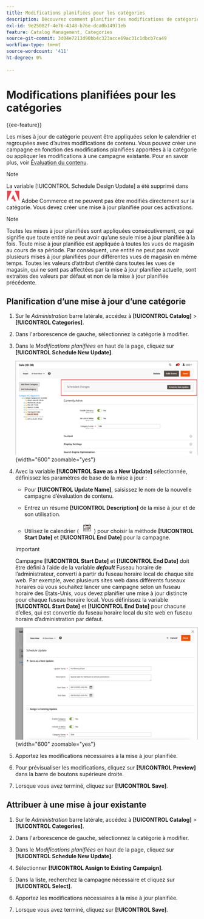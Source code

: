 ```yaml
---
title: Modifications planifiées pour les catégories
description: Découvrez comment planifier des modifications de catégorie pour prendre en charge les campagnes marketing et les promotions de magasin.
exl-id: 9e25082f-4e76-4148-b76e-dca0b14971eb
feature: Catalog Management, Categories
source-git-commit: 3d04e7213d90bb4c323acce69ac31c1dbcb7ca49
workflow-type: tm+mt
source-wordcount: '411'
ht-degree: 0%

---
```


# Modifications planifiées pour les catégories

{{ee-feature}}

Les mises à jour de catégorie peuvent être appliquées selon le calendrier et regroupées avec d’autres modifications de contenu. Vous pouvez créer une campagne en fonction des modifications planifiées apportées à la catégorie ou appliquer les modifications à une campagne existante. Pour en savoir plus, voir [Évaluation du contenu](../content-design/content-staging.md).

>[!NOTE]
>
>La variable [!UICONTROL Schedule Design Update] a été supprimé dans ![Adobe Commerce](../assets/adobe-logo.svg) Adobe Commerce et ne peuvent pas être modifiés directement sur la catégorie. Vous devez créer une mise à jour planifiée pour ces activations.

>[!NOTE]
>
>Toutes les mises à jour planifiées sont appliquées consécutivement, ce qui signifie que toute entité ne peut avoir qu’une seule mise à jour planifiée à la fois. Toute mise à jour planifiée est appliquée à toutes les vues de magasin au cours de sa période. Par conséquent, une entité ne peut pas avoir plusieurs mises à jour planifiées pour différentes vues de magasin en même temps. Toutes les valeurs d’attribut d’entité dans toutes les vues de magasin, qui ne sont pas affectées par la mise à jour planifiée actuelle, sont extraites des valeurs par défaut et non de la mise à jour planifiée précédente.

## Planification d’une mise à jour d’une catégorie

1. Sur le _Administration_ barre latérale, accédez à **[!UICONTROL Catalog]** > **[!UICONTROL Categories]**.

1. Dans l&#39;arborescence de gauche, sélectionnez la catégorie à modifier.

1. Dans le _Modifications planifiées_ en haut de la page, cliquez sur **[!UICONTROL Schedule New Update]**.

   ![Modifications planifiées](./assets/category-scheduled-changes.png){width="600" zoomable="yes"}

1. Avec la variable **[!UICONTROL Save as a New Update]** sélectionnée, définissez les paramètres de base de la mise à jour :

   - Pour **[!UICONTROL Update Name]**, saisissez le nom de la nouvelle campagne d’évaluation de contenu.

   - Entrez un résumé **[!UICONTROL Description]** de la mise à jour et de son utilisation.

   - Utilisez le calendrier ( ![Icône Calendrier](../assets/icon-calendar.png) ) pour choisir la méthode **[!UICONTROL Start Date]** et **[!UICONTROL End Date]** pour la campagne.

   >[!IMPORTANT]
   >
   >Campagne **[!UICONTROL Start Date]** et **[!UICONTROL End Date]** doit être défini à l’aide de la variable **_default_** Fuseau horaire de l’administrateur, converti à partir du fuseau horaire local de chaque site web. Par exemple, avec plusieurs sites web dans différents fuseaux horaires où vous souhaitez lancer une campagne selon un fuseau horaire des États-Unis, vous devez planifier une mise à jour distincte pour chaque fuseau horaire local. Vous définissez la variable **[!UICONTROL Start Date]** et **[!UICONTROL End Date]** pour chacune d’elles, qui est convertie du fuseau horaire local du site web en fuseau horaire d’administration par défaut.

   ![Modifications planifiées](./assets/category-scheduled-changes-new-update.png){width="600" zoomable="yes"}

1. Apportez les modifications nécessaires à la mise à jour planifiée.

1. Pour prévisualiser les modifications, cliquez sur **[!UICONTROL Preview]** dans la barre de boutons supérieure droite.

1. Lorsque vous avez terminé, cliquez sur **[!UICONTROL Save]**.

## Attribuer à une mise à jour existante

1. Sur le _Administration_ barre latérale, accédez à **[!UICONTROL Catalog]** > **[!UICONTROL Categories]**.

1. Dans l&#39;arborescence de gauche, sélectionnez la catégorie à modifier.

1. Dans le _Modifications planifiées_ en haut de la page, cliquez sur **[!UICONTROL Schedule New Update]**.

1. Sélectionner **[!UICONTROL Assign to Existing Campaign]**.

1. Dans la liste, recherchez la campagne nécessaire et cliquez sur **[!UICONTROL Select]**.

1. Apportez les modifications nécessaires à la mise à jour planifiée.

1. Lorsque vous avez terminé, cliquez sur **[!UICONTROL Save]**.
